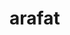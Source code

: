 <!DOCTYPE html>
<html>
  <head>
    <title>Arafat New Web Disainar </title>
  </head>
<body>
  <h1>arafat</h1>



</body>
</html>
